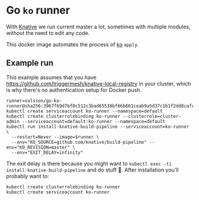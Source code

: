 # Go `ko` runner

With [Knative](https://github.com/knative/) we run current master a lot,
sometimes with multiple modules, without the need to edit any code.

This docker image automates the process of [ko](https://github.com/google/go-containerregistry/tree/master/cmd/ko) `apply`.

## Example run

This example assumes that you have https://github.com/triggermesh/knative-local-registry in your cluster,
which is why there's no authentication setup for Docker push.

```
runner=solsson/go-ko-runner@sha256:3967f69d7bf0c512c3bad65538bf66b661ceab9a5d37c1b1f2dd8cafe944142a
kubectl create serviceaccount ko-runner --namespace=default
kubectl create clusterrolebinding ko-runner --clusterrole=cluster-admin --serviceaccount=default:ko-runner --namespace=default
kubectl run install-knative-build-pipeline --serviceaccount=ko-runner \
  --restart=Never --image=$runner \
  --env="KO_SOURCE=github.com/knative/build-pipeline" --env="KO_REVISION=master" \
  --env="EXIT_DELAY=infinity"
```

The exit delay is there because you might want to `kubectl exec -ti install-knative-build-pipeline` and do stuff 🙂. After installation you'll probably want to:

```
kubectl create clusterrolebinding ko-runner
kubectl create serviceaccount ko-runner
```
